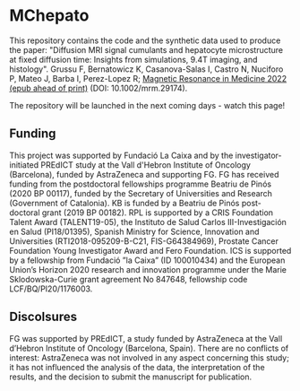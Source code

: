 # MChepato
This repository contains the code and the synthetic data used to produce the paper:
"Diffusion MRI signal cumulants and hepatocyte microstructure at fixed diffusion time: Insights from simulations, 9.4T imaging, and histology". Grussu F, Bernatowicz K, Casanova-Salas I, Castro N, Nuciforo P, Mateo J, Barba I, Perez-Lopez R; [Magnetic Resonance in Medicine 2022 (epub ahead of print)](https://doi.org/10.1002/mrm.29174) (DOI: 10.1002/mrm.29174).

The repository will be launched in the next coming days - watch this page! 


## Funding
This project was supported by Fundació La Caixa and by the investigator-initiated PREdICT study at the Vall d'Hebron Institute of Oncology (Barcelona), funded by AstraZeneca and supporting FG. FG has received funding from the postdoctoral fellowships programme Beatriu de Pinós (2020 BP 00117), funded by the Secretary of Universities and Research (Government of Catalonia). KB is funded by a Beatriu de Pinós post-doctoral grant (2019 BP 00182). RPL is supported by a CRIS Foundation Talent Award (TALENT19-05), the Instituto de Salud Carlos III-Investigación en Salud (PI18/01395), Spanish Ministry for Science, Innovation and Universities (RTI2018-095209-B-C21, FIS-G64384969), Prostate Cancer Foundation Young Investigator Award and Fero Foundation. ICS is supported by a fellowship from Fundació ”la Caixa” (ID 100010434) and the European Union’s Horizon 2020 research and innovation programme under the Marie Sklodowska-Curie grant agreement No 847648, fellowship code LCF/BQ/PI20/1176003.


## Discolsures
FG was supported by PREdICT, a study funded by AstraZeneca at the Vall d’Hebron Institute of Oncology (Barcelona, Spain). There are no conflicts of interest: AstraZeneca was not involved in any aspect concerning this study; it has not influenced the analysis of the data, the interpretation of the results, and the decision to submit the manuscript for publication.

